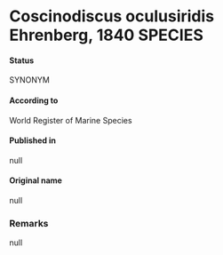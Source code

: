 Coscinodiscus oculusiridis Ehrenberg, 1840 SPECIES
=======

#### Status
SYNONYM

#### According to
World Register of Marine Species

#### Published in
null

#### Original name
null

### Remarks
null